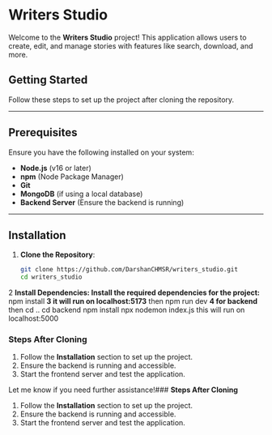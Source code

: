 # Writers Studio

Welcome to the **Writers Studio** project! This application allows users to create, edit, and manage stories with features like search, download, and more.

## Getting Started

Follow these steps to set up the project after cloning the repository.

---

## Prerequisites

Ensure you have the following installed on your system:

- **Node.js** (v16 or later)
- **npm** (Node Package Manager)
- **Git**
- **MongoDB** (if using a local database)
- **Backend Server** (Ensure the backend is running)

---

## Installation

1. **Clone the Repository**:
   ```bash
   git clone https://github.com/DarshanCHMSR/writers_studio.git
   cd writers_studio
2 **Install Dependencies: Install the required dependencies for the project:**
npm install
**3 it will run on localhost:5173**
then npm run dev
**4 for backend**
then cd ..
cd backend
npm install
npx nodemon index.js
this will run on localhost:5000



### **Steps After Cloning**
1. Follow the **Installation** section to set up the project.
2. Ensure the backend is running and accessible.
3. Start the frontend server and test the application.

Let me know if you need further assistance!### **Steps After Cloning**
1. Follow the **Installation** section to set up the project.
2. Ensure the backend is running and accessible.
3. Start the frontend server and test the application.





